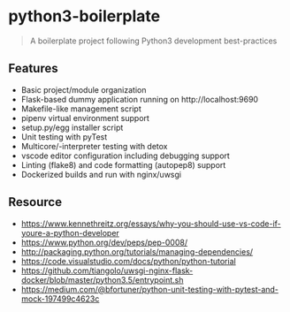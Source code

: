 # python3-boilerplate
> A boilerplate project following Python3 development best-practices

## Features

- Basic project/module organization
- Flask-based dummy application running on http://localhost:9690
- Makefile-like management script
- pipenv virtual environment support
- setup.py/egg installer script
- Unit testing with pyTest
- Multicore/-interpreter testing with detox
- vscode editor configuration including debugging support
- Linting (flake8) and code formatting (autopep8) support
- Dockerized builds and run with nginx/uwsgi

## Resource

- https://www.kennethreitz.org/essays/why-you-should-use-vs-code-if-youre-a-python-developer
- https://www.python.org/dev/peps/pep-0008/
- http://packaging.python.org/tutorials/managing-dependencies/
- https://code.visualstudio.com/docs/python/python-tutorial
- https://github.com/tiangolo/uwsgi-nginx-flask-docker/blob/master/python3.5/entrypoint.sh
- https://medium.com/@bfortuner/python-unit-testing-with-pytest-and-mock-197499c4623c
